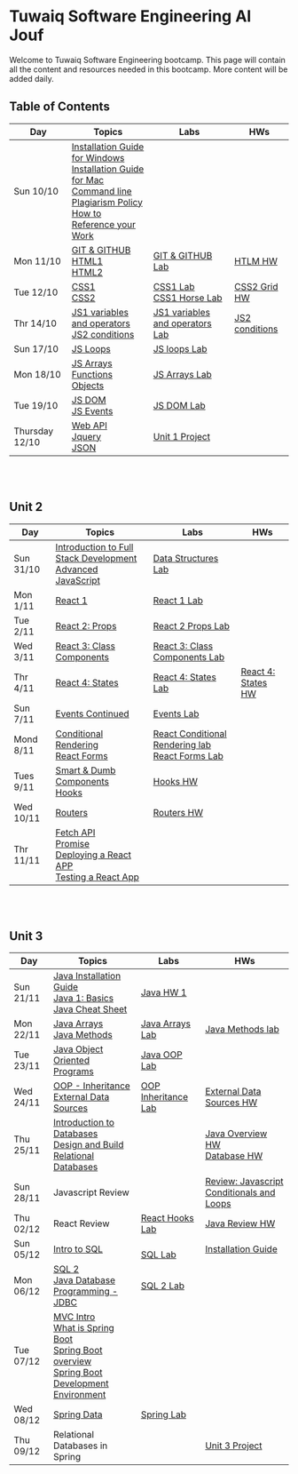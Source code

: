 # Tuwaiq Software Engineering Al Jouf
Welcome to Tuwaiq Software Engineering bootcamp.
This page will contain all the content and resources needed in this bootcamp. More content will be added daily.

## Table of Contents

| Day         | Topics      | Labs        | HWs |
| ----------- | ----------- | ----------- | --- |
| Sun 10/10    | [Installation Guide for Windows](https://github.com/Tuwaiq-SE-Jouf/Student-Content/blob/main/slides/week1/Windows%20Installation%20Guide.pdf) <br> [Installation Guide for Mac](https://github.com/Tuwaiq-SE-Jouf/Student-Content/blob/main/slides/week1/Mac%20Installation%20Guide.pdf) <br> [Command line](https://github.com/Tuwaiq-SE-Riyadh/students-content/blob/main/slides/week1/Command_Line.pdf) <br> [Plagiarism Policy](https://www.dropbox.com/sh/e533hpeddk382u5/AACsj8gievyt1rP4NXrkkCiOa/Certified%20Full%20Stack%20Web%20Developer%20Bootcamp/Level%201%3A%20Web%20Development%20Essentials/Task%201/Additional%20reading/Additional%20Reading%20-%20Plagiarism%20Policy.pdf?dl=0) <br> [How to Reference your Work](https://www.dropbox.com/sh/e533hpeddk382u5/AABOgllceZsIrrcd-plSMulna/Certified%20Full%20Stack%20Web%20Developer%20Bootcamp/Level%201%3A%20Web%20Development%20Essentials/Task%201/Additional%20reading/How%20to%20Reference%20your%20Work.pdf?dl=0)
| Mon 11/10    | [GIT & GITHUB](https://github.com/Tuwaiq-SE-Jouf/Student-Content/blob/main/slides/week1/intro_to_git.pdf) <br> [HTML1](https://github.com/Tuwaiq-SE-Jouf/Student-Content/blob/main/slides/week1/HTML1.pdf) <br> [HTML2](https://github.com/Tuwaiq-SE-Jouf/Student-Content/blob/main/slides/week1/HTML2.pdf)  | [GIT & GITHUB Lab](https://github.com/Tuwaiq-SE-Jouf/week01_day02_gitGithub) | [HTLM HW](https://github.com/Tuwaiq-SE-Jouf/week01_day02_HTML)|
| Tue 12/10    | [CSS1](https://github.com/Tuwaiq-SE-Jouf/Student-Content/blob/main/slides/week1/CSS1.pdf) <br> [CSS2](https://github.com/Tuwaiq-SE-Jouf/Student-Content/blob/main/slides/week1/CSS2.pdf) | [CSS1 Lab](https://github.com/Tuwaiq-SE-Jouf/week01_day02_CSS2) <br> [CSS1 Horse Lab](https://github.com/Tuwaiq-SE-Jouf/week01_day03_CSS2_Horse) | [CSS2 Grid HW](https://github.com/Tuwaiq-SE-Jouf/Week1_Day4_CSSGrid)
| Thr 14/10    | [JS1 variables and operators](https://github.com/Tuwaiq-SE-Jouf/Student-Content/blob/main/slides/week1/JS1_variables_and_operators.pdf) <br> [JS2 conditions](https://github.com/Tuwaiq-SE-Jouf/Student-Content/blob/main/slides/week1/JS2_conditions.pdf) | [JS1 variables and operators Lab](https://github.com/Tuwaiq-SE-Jouf/week01_day05_JS_variables_operators) | [JS2 conditions](https://github.com/Tuwaiq-SE-Jouf/week01_day05_JS_conditions)
| Sun 17/10    | [JS Loops](https://github.com/Tuwaiq-SE-Jouf/Student-Content/blob/main/slides/week%202/JS2_loop.pdf) | [JS loops Lab](https://github.com/Tuwaiq-SE-Jouf/Week02_Day01_Loops)
| Mon 18/10    | [JS Arrays](https://www.w3schools.com/js/js_arrays.asp) <br> [Functions](https://www.w3schools.com/js/js_functions.asp)  <br> [Objects](https://www.w3schools.com/js/js_objects.asp) | [JS Arrays Lab](https://github.com/Tuwaiq-SE-Jouf/Week02_Day02_Arrays) 
| Tue 19/10    | [JS DOM](https://www.w3schools.com/js/js_htmldom.asp) <br> [JS Events](https://www.w3schools.com/js/js_events.asp) | [JS DOM Lab](https://github.com/Tuwaiq-SE-Jouf/Week02_Day03_DOM-Lab)
| Thursday 12/10    | [Web API](https://www.w3schools.com/js/js_api_intro.asp) <br> [Jquery](https://www.w3schools.com/js/js_jquery_selectors.asp) <br> [JSON](https://www.w3schools.com/js/js_json_intro.asp) | [Unit 1 Project](https://github.com/Tuwaiq-SE-Jouf/Week03_Unit1-Project) 


<br><br>
## Unit 2
| Day         | Topics      | Labs        | HWs |
| ----------- | ----------- | ----------- | --- |
| Sun 31/10   | [Introduction to Full Stack Development](https://github.com/Tuwaiq-SE-Jouf/Student-Content/blob/main/slides/week%203/Intoduction_to_full_stack_development.pdf) <br> [Advanced JavaScript](https://github.com/Tuwaiq-SE-Jouf/Student-Content/blob/main/slides/week%203/Advance_JavaScript.pdf)   | [Data Structures Lab](https://github.com/Tuwaiq-SE-Jouf/week04_day01_Data_Structure)
| Mon 1/11   | [React 1](https://github.com/Tuwaiq-SE-Jouf/Student-Content/blob/main/slides/week%203/React1.pdf) | [React 1 Lab](https://github.com/Tuwaiq-SE-Jouf/Week04_Day02_React1_Functional_Lab)
| Tue 2/11   | [React 2: Props](https://reactjs.org/docs/components-and-props.html) | [React 2 Props Lab](https://github.com/Tuwaiq-SE-Jouf/Week04_Day03_React2_Props_Lab)
| Wed 3/11   | [React 3: Class Components](https://www.w3schools.com/react/react_class.asp) | [React 3: Class Components Lab](https://github.com/Tuwaiq-SE-Jouf/Week04_Day04_React3_Lab_Class-Component)
| Thr 4/11   | [React 4: States](https://www.w3schools.com/react/react_events.asp) | [React 4: States Lab](https://github.com/Tuwaiq-SE-Jouf/Week04_Day05_React4_Events_Lab) | [React 4: States HW](https://github.com/Tuwaiq-SE-Jouf/Week04_Day05_React4_Events_HW)
| Sun 7/11   | [Events Continued](https://www.w3schools.com/react/react_events.asp) | [Events Lab](https://github.com/Tuwaiq-SE-Jouf/Week04_Day05_React4_Events_HW)
| Mond 8/11   | [Conditional Rendering](https://reactjs.org/docs/conditional-rendering.html) <br/>  [React Forms](https://reactjs.org/docs/forms.html)  | [React Conditional Rendering lab](https://github.com/Tuwaiq-SE-Jouf/Week05_Day02_React_Forms_Conditional-Rendering_Lab) <br> [React Forms Lab](https://github.com/Tuwaiq-SE-Jouf/Week05_Day02_React_Forms_Conditional-Rendering_Lab)
| Tues 9/11   | [Smart & Dumb Components](https://medium.com/@thejasonfile/dumb-components-and-smart-components-e7b33a698d43) <br/> [Hooks](https://reactjs.org/docs/hooks-intro.html) | [Hooks HW](https://github.com/Tuwaiq-SE-Jouf/Week05_Day03_React_Hooks/blob/main/README.md)
| Wed 10/11   | [Routers](https://reactrouter.com/) |[Routers HW](https://github.com/Tuwaiq-SE-Jouf/Week05_Day04_Routers)
| Thr 11/11   | [Fetch API](https://javascript.info/fetch) <br> [Promise](https://javascript.info/promise-basics) <br> [Deploying a React APP](https://github.com/Tuwaiq-SE-Jouf/Student-Content/blob/main/slides/Week%205/WD%20L2T13%20-%20Deploy%20React%20App.pdf) <br> [Testing a React App](https://github.com/Tuwaiq-SE-Jouf/Student-Content/blob/main/slides/Week%205/WD%20L2T15%20-%20React%20VI%20-%20Testing%20a%20React%20App.pdf)

<br><br>
## Unit 3
| Day               | Topics            | Labs            | HWs     |
| ----------------- | ----------------- | --------------- | ------- |
| Sun 21/11   | [Java Installation Guide](https://github.com/Tuwaiq-SE-Jouf/Java-Installation-Guide) <br> [Java 1: Basics](https://github.com/Tuwaiq-SE-Jouf/Student-Content/blob/main/slides/Week%207/Introduction%20to%20Java%20Programming%20I%20-%20Java%20Basics.pdf) <br> [Java Cheat Sheet](https://github.com/Tuwaiq-SE-Jouf/Student-Content/blob/main/slides/Week%207/SQL%20Cheat%20Sheet%20-%20SQL-Cheat-Sheet.pdf) | [Java HW 1](https://github.com/Tuwaiq-SE-Jouf/Week07_Day01_Java1_Basics_Lab/blob/main/README.md)
| Mon 22/11   | [Java Arrays](https://github.com/Tuwaiq-SE-Jouf/Student-Content/blob/main/slides/Week%207/SE%20L2T03%20-%20Introduction%20to%20Java%20Programming%20II%20-%20Data%20Structures.pdf)  <br> [Java Methods](https://github.com/Tuwaiq-SE-Jouf/Student-Content/blob/main/slides/Week%207/SE%20L2T04%20-%20Introduction%20to%20Java%20Programming%20III%20-%20Methods.pdf) <br>  <!--  --> | [Java Arrays Lab](https://github.com/Tuwaiq-SE-Jouf/Week07_Day02_Java-Arrays-Lab) | [Java Methods lab](https://github.com/Tuwaiq-SE-Jouf/Week07_Day02_Java-Methods-Lab)
| Tue 23/11   | [Java Object Oriented Programs](https://github.com/Tuwaiq-SE-Jouf/Student-Content/blob/main/slides/Week%207/SE%20L2T06%20-%20Object-Oriented%20Programming.pdf) | [Java OOP Lab](https://github.com/Tuwaiq-SE-Jouf/Week02_Day04_OOP-Lab)
| Wed 24/11   | [OOP - Inheritance](https://github.com/Tuwaiq-SE-Jouf/Student-Content/blob/main/slides/Week%207/SE%20L2T13%20-%20Object-Oriented%20Programming%20-%20Inheritance.pdf) <br> [External Data Sources](https://github.com/Tuwaiq-SE-Jouf/Student-Content/blob/main/slides/Week%207/SE%20L2T14%20-%20%20External%20Data%20Sources%20-%20Files.pdf)| [OOP Inheritance Lab](https://github.com/Tuwaiq-SE-Jouf/Week07_Day04_Java_OOP_Inheritance-Lab) | [External Data Sources HW](https://github.com/Tuwaiq-SE-Jouf/Week07_Day04_File-Input)
| Thu 25/11   | [Introduction to Databases](https://github.com/Tuwaiq-SE-Jouf/Student-Content/blob/main/slides/Week%207/SE%20L3T04%20-%20Introduction%20to%20Databases.pdf) <br> [Design and Build Relational Databases](https://github.com/Tuwaiq-SE-Jouf/Student-Content/blob/main/slides/Week%207/SE%20L3T05%20-%20Design%20and%20Build%20Relational%20Database.pdf) | |[Java Overview HW <br> Database HW](https://github.com/Tuwaiq-SE-Jouf/Week07_Day05-Java-Overview-Lab/blob/main/README.md)
| Sun 28/11   | Javascript Review | | [Review: Javascript Conditionals and Loops](https://github.com/Tuwaiq-SE-Jouf/Week08_Day01_Review_JS_Conditionals_Loops/blob/main/README.md)
| Thu 02/12   | React Review | [React Hooks Lab](https://github.com/Tuwaiq-SE-Jouf/Week08_Day05_React-Hooks-Java-Review) | [Java Review HW](https://github.com/Tuwaiq-SE-Jouf/Week08_Day05_React-Hooks-Java-Review)
| Sun 05/12   | [Intro to SQL](https://github.com/Tuwaiq-SE-Jouf/Student-Content/blob/main/slides/Week%207/SE%20L3T06%20-%20Introduction%20to%20SQL.pdf) | <br>[SQL Lab](https://github.com/Tuwaiq-SE-Jouf/Week07_Day01_SQL-Lab) | [Installation Guide](https://github.com/Tuwaiq-SE-Jouf/W07D04-Installation-Guide-SQL)
| Mon 06/12   | [SQL 2](https://github.com/Tuwaiq-SE-Jouf/Student-Content/blob/main/slides/Week%207/SE%20L3T06%20-%20Introduction%20to%20SQL.pdf) <br> [Java Database Programming - JDBC](https://github.com/Tuwaiq-SE-Jouf/Student-Content/blob/main/slides/Week%207/SE%20L3T07%20-%20Java%20Database%20Programming_%20The%20JDBC.pdf) | [SQL 2 Lab](https://github.com/Tuwaiq-SE-Jouf/Week09_Day02_SQL2-Lab)
| Tue 07/12   | [MVC Intro](https://github.com/Tuwaiq-SE-Jouf/Week09_Day03_MVC-Intro) </br> [What is Spring Boot](https://github.com/Tuwaiq-SE-Jouf/Week09_Day03-Spring-Intro) <br> [Spring Boot overview](https://github.com/Tuwaiq-SE-Jouf/Week09_Day03_Spring-Boot-Overview) <br> [Spring Boot Development Environment](https://github.com/Tuwaiq-SE-Jouf/Week09_Day03-Spring-Development-Enviroment/blob/main/README.md)
| Wed 08/12 | [Spring Data](https://github.com/Tuwaiq-SE-Jouf/Student-Content/blob/main/slides/week%208/Spring%20Data) | [Spring Lab](https://github.com/Tuwaiq-SE-Jouf/Week09_Day04-Spring-Lab)
| Thu 09/12 | Relational Databases in Spring | | [Unit 3 Project](https://github.com/Tuwaiq-SE-Jouf/Week09_Unit-3-Project)



<!--- 


<br><br>


| Day               | Topics            | Labs            | HWs     |
| ----------------- | ----------------- | --------------- | ------- |
| Sun 14/11   | [Installation Guide](https://github.com/Tuwaiq-SE-Riyadh/Installation-Guide/blob/master/Readme.md) <br> [Java Basics](https://github.com/Tuwaiq-SE-Riyadh/students-content/blob/main/slides/week7/SE%20L2T02%20-%20Introduction%20to%20Java%20Programming%20I%20-%20Java%20Basics.pdf) <br> [Arrays](https://github.com/Tuwaiq-SE-Riyadh/students-content/blob/main/slides/week7/SE%20L2T03%20-%20Introduction%20to%20Java%20Programming%20II%20-%20Data%20Structures.pdf) <br> [Java cheat sheet](https://github.com/Tuwaiq-SE-Riyadh/students-content/blob/main/slides/week7/Java-Cheat-Sheet.pdf)  |      [Java Basics Lab](https://github.com/Tuwaiq-SE-Riyadh/W07D01-Java-basics-Lab) <br> [Arrays Lab  ](https://github.com/Tuwaiq-SE-Riyadh/W07D01-Arrays-lab)    |      [HW](https://github.com/Tuwaiq-SE-Riyadh/W07D01-HW)    |
| Mon 15/11   | [Java Methods](https://github.com/Tuwaiq-SE-Riyadh/students-content/blob/main/slides/week7/SE%20L2T04%20-%20Introduction%20to%20Java%20Programming%20III%20-%20Methods.pdf) <br> [Java OOP](https://github.com/Tuwaiq-SE-Riyadh/students-content/blob/main/slides/week7/SE%20L2T06%20-%20Object-Oriented%20Programming.pdf)  |   [Java Methods Lab](https://github.com/Tuwaiq-SE-Riyadh/W07D02-Method-lab) <br> [Java OOP Lab  ](https://github.com/Tuwaiq-SE-Riyadh/W07D02-OOP-lab)  <br> [Geuss Game](https://github.com/Tuwaiq-SE-Riyadh/W07D02-Guess-Number-Game)  |   [HW](https://github.com/Tuwaiq-SE-Riyadh/W07D02-HW)    |
| Tue 16/11   | [Java Advanced OOP](https://github.com/Tuwaiq-SE-Riyadh/students-content/blob/main/slides/week7/SE%20L2T13%20-%20Object-Oriented%20Programming%20-%20Inheritance.pdf) <br> [Java Collections](https://github.com/Tuwaiq-SE-Riyadh/students-content/blob/main/slides/week7/SE%20L2T23%20-%20Java%20Collections%20Framework.pdf)  |   [Java Advanced OOP Lab](https://github.com/Tuwaiq-SE-Riyadh/W07D03-Advanced-OOP-Lab)  <br> [Java Collections lab](https://github.com/Tuwaiq-SE-Riyadh/W07D03-Collections-Lab)  |   [HW](https://github.com/Tuwaiq-SE-Riyadh/W07D03-Advanced-OOP-Collections-HW)  |
| Wed 17/11   | [Database Intro](https://github.com/Tuwaiq-SE-Riyadh/students-content/blob/main/slides/week7/SE%20L3T04%20-%20Introduction%20to%20Databases.pdf) <br> [Intro to SQL](https://github.com/Tuwaiq-SE-Riyadh/students-content/blob/main/slides/week7/SE%20L3T06%20-%20Introduction%20to%20SQL.pdf)  |  [Installation](https://github.com/Tuwaiq-SE-Riyadh/W07D04-Installation-Guide-SQL) <br> [Intro to SQL Lab](https://github.com/Tuwaiq-SE-Riyadh/W07D04-SQL-Lab/blob/master/Readme.md) |   ---  |
| Thr 18/11   | [Database SQL 2](https://github.com/Tuwaiq-SE-Riyadh/students-content/blob/main/slides/week7/SE%20L3T06%20-%20Introduction%20to%20SQL.pdf)  | [SQL 2 Lab](https://github.com/Tuwaiq-SE-Riyadh/W07D05-SQL-Relations-labs) |  ---  |

 --->
